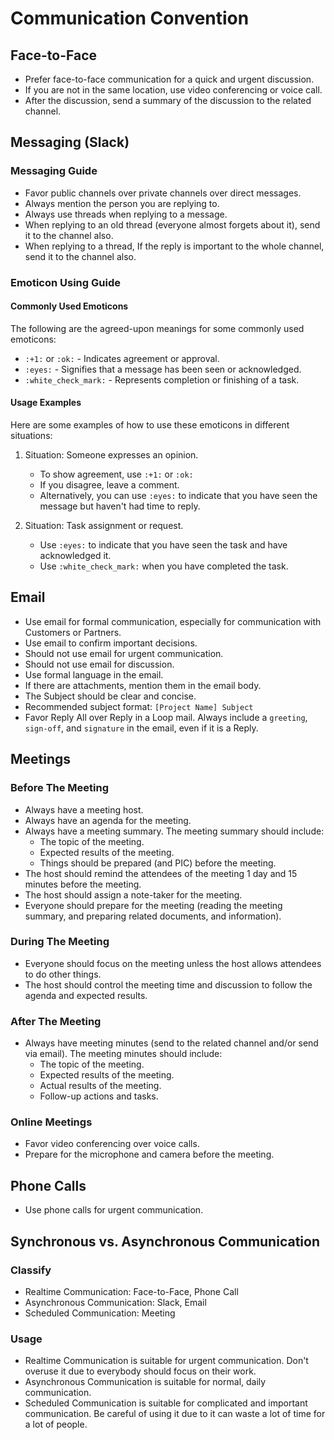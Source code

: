 # Communication Convention

## Face-to-Face

- Prefer face-to-face communication for a quick and urgent discussion.
- If you are not in the same location, use video conferencing or voice call.
- After the discussion, send a summary of the discussion to the related channel.

## Messaging (Slack)

### Messaging Guide

- Favor public channels over private channels over direct messages.
- Always mention the person you are replying to.
- Always use threads when replying to a message.
- When replying to an old thread (everyone almost forgets about it), send it to the channel also.
- When replying to a thread, If the reply is important to the whole channel, send it to the channel also.

### Emoticon Using Guide

#### Commonly Used Emoticons

The following are the agreed-upon meanings for some commonly used emoticons:

- `:+1:` or `:ok:` - Indicates agreement or approval.
- `:eyes:` - Signifies that a message has been seen or acknowledged.
- `:white_check_mark:` - Represents completion or finishing of a task.

#### Usage Examples

Here are some examples of how to use these emoticons in different situations:

1. Situation: Someone expresses an opinion.
   - To show agreement, use `:+1:` or `:ok:`
   - If you disagree, leave a comment.
   - Alternatively, you can use `:eyes:` to indicate that you have seen the message but haven't had time to reply.

2. Situation: Task assignment or request.
   - Use `:eyes:` to indicate that you have seen the task and have acknowledged it.
   - Use `:white_check_mark:` when you have completed the task.

## Email

- Use email for formal communication, especially for communication with Customers or Partners.
- Use email to confirm important decisions.
- Should not use email for urgent communication.
- Should not use email for discussion.
- Use formal language in the email.
- If there are attachments, mention them in the email body.
- The Subject should be clear and concise.
- Recommended subject format: `[Project Name] Subject`
- Favor Reply All over Reply in a Loop mail.
Always include a `greeting`, `sign-off`, and `signature` in the email, even if it is a Reply.

## Meetings

### Before The Meeting

- Always have a meeting host.
- Always have an agenda for the meeting.
- Always have a meeting summary. The meeting summary should include:
  - The topic of the meeting.
  - Expected results of the meeting.
  - Things should be prepared (and PIC) before the meeting.
- The host should remind the attendees of the meeting 1 day and 15 minutes before the meeting.
- The host should assign a note-taker for the meeting.
- Everyone should prepare for the meeting (reading the meeting summary, and preparing related documents, and information).

### During The Meeting

- Everyone should focus on the meeting unless the host allows attendees to do other things.
- The host should control the meeting time and discussion to follow the agenda and expected results.

### After The Meeting

- Always have meeting minutes (send to the related channel and/or send via email). The meeting minutes should include:
  - The topic of the meeting.
  - Expected results of the meeting.
  - Actual results of the meeting.
  - Follow-up actions and tasks.

### Online Meetings

- Favor video conferencing over voice calls.
- Prepare for the microphone and camera before the meeting.

## Phone Calls

- Use phone calls for urgent communication.

## Synchronous vs. Asynchronous Communication

### Classify

- Realtime Communication: Face-to-Face, Phone Call
- Asynchronous Communication: Slack, Email
- Scheduled Communication: Meeting

### Usage

- Realtime Communication is suitable for urgent communication. Don't overuse it due to everybody should focus on their work.
- Asynchronous Communication is suitable for normal, daily communication.
- Scheduled Communication is suitable for complicated and important communication. Be careful of using it due to it can waste a lot of time for a lot of people.
